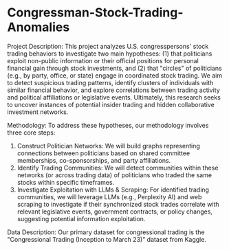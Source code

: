 # Congressman-Stock-Trading-Anomalies

Project Description:
This project analyzes U.S. congresspersons' stock trading behaviors to investigate two main
hypotheses: (1) that politicians exploit non-public information or their official positions for
personal financial gain through stock investments, and (2) that "circles" of politicians (e.g., by
party, office, or state) engage in coordinated stock trading. We aim to detect suspicious trading
patterns, identify clusters of individuals with similar financial behavior, and explore correlations
between trading activity and political affiliations or legislative events. Ultimately, this research
seeks to uncover instances of potential insider trading and hidden collaborative investment
networks.


Methodology:
To address these hypotheses, our methodology involves three core steps:
1. Construct Politician Networks: We will build graphs representing connections between
politicians based on shared committee memberships, co-sponsorships, and party
affiliations.
2. Identify Trading Communities: We will detect communities within these networks (or
across trading data) of politicians who traded the same stocks within specific timeframes.
3. Investigate Exploitation with LLMs & Scraping: For identified trading communities, we
will leverage LLMs (e.g., Perplexity AI) and web scraping to investigate if their
synchronized stock trades correlate with relevant legislative events, government contracts,
or policy changes, suggesting potential information exploitation.


Data Description:
Our primary dataset for congressional trading is the "Congressional Trading (Inception to March
23)" dataset from Kaggle. 
